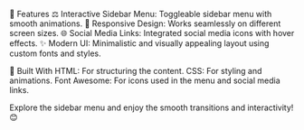 🎨 Features
⚖️ Interactive Sidebar Menu: Toggleable sidebar menu with smooth animations.
🔎 Responsive Design: Works seamlessly on different screen sizes.
🌐 Social Media Links: Integrated social media icons with hover effects.
✨ Modern UI: Minimalistic and visually appealing layout using custom fonts and styles.

🔧 Built With
HTML: For structuring the content.
CSS: For styling and animations.
Font Awesome: For icons used in the menu and social media links.

Explore the sidebar menu and enjoy the smooth transitions and interactivity! 😊
